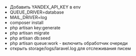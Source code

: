 - Добавить YANDEX_API_KEY в env
- QUEUE_DRIVER=database
- MAIL_DRIVER=log
- composer install
- php artisan key:generate
- php artisan migrate
- php artisan db:seed
- php artisan queue:work - включить обработчик очереди 
- открыть storage/logs/laravel.log для отслеживания писем